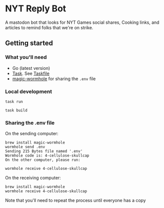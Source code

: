 # NYT Reply Bot

A mastodon bot that looks for NYT Games social shares, Cooking links, and articles to remind folks that we're on strike.

## Getting started

### What you'll need

- Go (latest version)
- [Task](https://taskfile.dev/installation/). See [Taskfile](./Taskfile.yml)
- [magic-wormhole](http://magic-wormhole.io) for sharing the `.env` file

### Local development

```shell
task run
```

```shell
task build
```

### Sharing the .env file

On the sending computer:

```shell
brew install magic-wormhole
wormhole send .env
Sending 215 Bytes file named '.env'
Wormhole code is: 4-cellulose-skullcap
On the other computer, please run:

wormhole receive 4-cellulose-skullcap
```

On the receiving computer:

```shell
brew install magic-wormhole
wormhole receive 4-cellulose-skullcap
```
Note that you'll need to repeat the process until everyone has a copy
